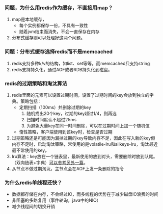 ### 问题，为什么用redis作为缓存，不直接用map？
1. map是本地缓存，
   - 每个实例都保存一份，不具有一致性
   - 随着jvm结束而消失，不会一直保存在内存
2. 分布式缓存则可以处理好这两个问题。

### 问题：分布式缓存选择redis而不是memcached
1. redis支持多种k/v的结构，如list、set等等，而memcached只支持string
2. redis支持持久化，通过AOF或者RDB持久化到磁盘。

### redis的过期策略和淘汰算法
1. redis里面的元素可以设置过期时间，设置了过期时间的key会放到独立的字典。策略包括：
   - 定期扫描（100ms）并删除过期的key
      1. 随机找出20个key，过期的key超过1/4，则再选
      2. 扫描时间默认不超过25ms
      3. 为避免大量key在同一时间删除，可以在过期时间上加一个随机值
   - 惰性策略，客户端使用到该key时，检查是否过期
2. 过期策略还是可能因为漏掉过期的key导致内存不足，因此在写入新的key但内存不足时，启动淘汰策略，常使用的是volatile-lru和allkeys-lru，淘汰最近最不常使用的key。
3. lru算法：key放在一个链表里，最新使用的放到对头，需要删除时放到队尾。（双向链表+字典）[可以参考另外一篇](https://fudanchenkun.github.io/MyPages/2019/06/09/lru%E7%9A%84python%E5%AE%9E%E7%8E%B0.html)。
4. 从节点不做过期淘汰，主节点会在AOF上发一条删除的指令

### 为什么redis单线程还快？
- 数据都存储在内存，不会经过IO，而多线程的优势在于减少磁盘IO浪费的时间
- 非阻塞的多路复用（事件轮询，java中的NIO）
- 减少线程间的切换开销

